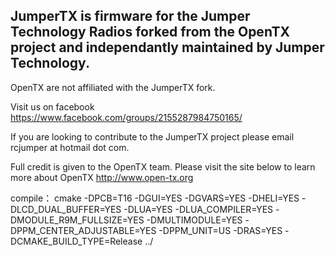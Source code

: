                                  
                                    
## JumperTX is firmware for the Jumper Technology Radios forked from the OpenTX project and independantly maintained by Jumper Technology. 

OpenTX are not affiliated with the JumperTX fork.

Visit us on facebook https://www.facebook.com/groups/2155287984750165/

If you are looking to contribute to the JumperTX project please email rcjumper at hotmail dot com.

Full credit is given to the OpenTX team. Please visit the site below to learn more about OpenTX
http://www.open-tx.org

compile： cmake -DPCB=T16 -DGUI=YES -DGVARS=YES -DHELI=YES -DLCD_DUAL_BUFFER=YES  -DLUA=YES -DLUA_COMPILER=YES -DMODULE_R9M_FULLSIZE=YES -DMULTIMODULE=YES -DPPM_CENTER_ADJUSTABLE=YES -DPPM_UNIT=US -DRAS=YES  -DCMAKE_BUILD_TYPE=Release ../
